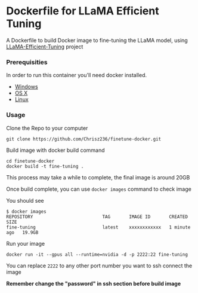 # Dockerfile for LLaMA Efficient Tuning

A Dockerfile to build Docker image to fine-tuning the LLaMA model, using [LLaMA-Efficient-Tuning](https://github.com/hiyouga/LLaMA-Efficient-Tuning) project

### Prerequisities


In order to run this container you'll need docker installed.

* [Windows](https://docs.docker.com/windows/started)
* [OS X](https://docs.docker.com/mac/started/)
* [Linux](https://docs.docker.com/linux/started/)


### Usage

Clone the Repo to your computer

```shell
git clone https://github.com/Chrisz236/finetune-docker.git
```

Build image with docker build command

```shell
cd finetune-docker
docker build -t fine-tuning .
```

This process may take a while to complete, the final image is around 20GB

Once build complete, you can use `docker images` command to check image

You should see

```shell
$ docker images
REPOSITORY                          TAG       IMAGE ID       CREATED        SIZE
fine-tuning                         latest    xxxxxxxxxxxx   1 minute ago   19.9GB
```

Run your image

```shell
docker run -it --gpus all --runtime=nvidia -d -p 2222:22 fine-tuning
```

You can replace `2222` to any other port number you want to ssh connect the image

**Remember change the "password" in ssh section before build image**